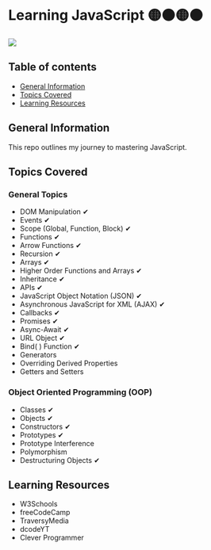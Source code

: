 # Learning JavaScript 🟡⚫🟡⚫


<img style="align-items: center;" src = "https://user-images.githubusercontent.com/55777067/135094588-c42c7322-4ab7-48d4-a14a-ab9168b95ad6.png">


## Table of contents
* [General Information](#general-info)
* [Topics Covered](#topics-covered)
* [Learning Resources](#resources)


## General Information
This repo outlines my journey to mastering JavaScript. 


## Topics Covered

### General Topics

- DOM Manipulation ✔
- Events ✔
- Scope (Global, Function, Block) ✔
- Functions ✔
- Arrow Functions ✔
- Recursion ✔
- Arrays ✔
- Higher Order Functions and Arrays ✔
- Inheritance ✔
- APIs ✔
- JavaScript Object Notation (JSON) ✔
- Asynchronous JavaScript for XML (AJAX) ✔
- Callbacks ✔
- Promises ✔
- Async-Await ✔
- URL Object ✔
- Bind( ) Function ✔
- Generators
- Overriding Derived Properties
- Getters and Setters

### Object Oriented Programming (OOP) 

- Classes ✔
- Objects ✔
- Constructors ✔
- Prototypes ✔
- Prototype Interference
- Polymorphism
- Destructuring Objects ✔


<!--## Design Patterns


## JS Tools and Libraries-->


## Learning Resources

- W3Schools
- freeCodeCamp
- TraversyMedia
- dcodeYT
- Clever Programmer


